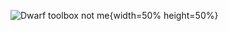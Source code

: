 ![Dwarf toolbox not me](https://dwarffortresswiki.org/images/3/33/Extension_icon.png){width=50% height=50%}

<!--![Dwarfeloper by me](https://i.imgur.com/wSNKD2R.png)-->

<!--https://dwarffortresswiki.org/images/f/f9/Dwarven_science_stretched.png-->
